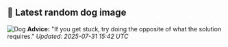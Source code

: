 ## 🐶 Latest random dog image
![Dog](https://images.dog.ceo/breeds/segugio-italian/n02090722_001.jpg)
**Advice:** "If you get stuck, try doing the opposite of what the solution requires."
*Updated: 2025-07-31 15:42 UTC*

